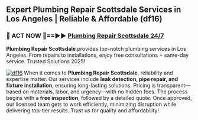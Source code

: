 ## Expert Plumbing Repair Scottsdale Services in Los Angeles | Reliable & Affordable (df16)  

<h3>🚿 ACT NOW 🌟==►► <a href="https://tinyurl.com/2ne6vx2x" rel="nofollow">Plumbing Repair Scottsdale 24/7</a></h3>

**Plumbing Repair Scottsdale** provides top-notch plumbing services in Los Angeles. From repairs to installations, enjoy free consultations + same-day service. Trusted Solutions 2025!

[![df16](https://i.imgur.com/4PFF4AK.jpeg)](https://tinyurl.com/2ne6vx2x)
When it comes to **Plumbing Repair Scottsdale**, reliability and expertise matter. Our services include **leak detection, pipe repair, and fixture installation**, ensuring long-lasting solutions. Pricing is transparent—based on materials, labor, and urgency—with no hidden fees. The process begins with a **free inspection**, followed by a detailed quote. Once approved, our licensed team gets to work efficiently, minimizing disruption while delivering top-tier results. Trust us for quality and affordability!